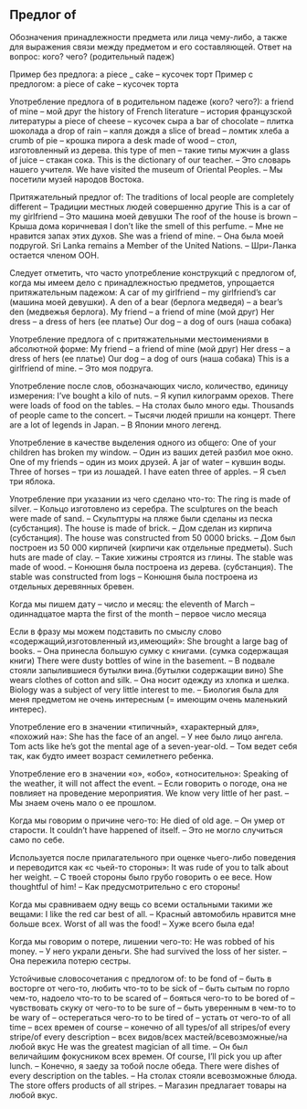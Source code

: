 ## Предлог of

Обозначения принадлежности предмета или лица чему-либо, а также для выражения связи между предметом и его составляющей.
Ответ на вопрос: кого? чего? (родительный падеж)

Пример без предлога: a piece _ cake – кусочек торт
Пример с предлогом: a piece of cake – кусочек торта

Употребление предлога of в родительном падеже (кого? чего?):
а friend of mine – мой друг
the history of French literature – история французской литературы
a piece of cheese – кусочек сыра
a bar of chocolate – плитка шоколада
a drop of rain – капля дождя
a slice of bread – ломтик хлеба
a crumb of pie – крошка пирога
a desk made of wood – стол, изготовленный из дерева.
this type of men – такие типы мужчин
a glass of juice – стакан сока.
This is the dictionary of our teacher. – Это словарь нашего учителя.
We have visited the museum of Oriental Peoples. – Мы посетили музей народов Востока.

Притяжательный предлог of:
The traditions of local people are completely different – Традиции местных людей совершенно другие
This is a car of my girlfriend – Это машина моей девушки
The roof of the house is brown – Крыша дома коричневая
I don’t like the smell of this perfume. – Мне не нравится запах этих духов.
She was a friend of mine. – Она была моей подругой.
Sri Lanka remains a Member of the United Nations. – Шри-Ланка остается членом ООН.

Следует отметить, что часто употребление конструкций с предлогом of, когда мы имеем дело с принадлежностью предметов, упрощается притяжательным падежом:
A car of my girlfriend – my girlfriend’s car (машина моей девушки).
A den of a bear (берлога медведя) – a bear’s den (медвежья берлога).
My friend – a friend of mine (мой друг)
Her dress – a dress of hers (ее платье)
Our dog – a dog of ours (наша собака)

Употребление предлога of с притяжательными местоимениями в абсолютной форме:
My friend – a friend of mine (мой друг)
Her dress – a dress of hers (ее платье)
Our dog – a dog of ours (наша собака)
This is a girlfriend of mine. – Это моя подруга.

Употребление после слов, обозначающих число, количество, единицу измерения:
I’ve bought a kilo of nuts. – Я купил килограмм орехов.
There were loads of food on the tables. – На столах было много еды.
Thousands of people came to the concert. – Тысячи людей пришли на концерт.
There are a lot of legends in Japan. – В Японии много легенд.

Употребление в качестве выделения одного из общего:
One of your children has broken my window. – Один из ваших детей разбил мое окно.
One of my friends – один из моих друзей.
A jar of water – кувшин воды.
Three of horses – три из лошадей.
I have eaten three of apples. – Я съел три яблока.

Употребление при указании из чего сделано что-то:
The ring is made of silver. – Кольцо изготовлено из серебра.
The sculptures on the beach were made of sand. – Скульптуры на пляже были сделаны из песка (субстанция).
The house is made of brick. – Дом сделан из кирпича (субстанция).
The house was constructed from 50 0000 bricks. – Дом был построен из 50 000 кирпичей (кирпичи как отдельные предметы).
Such huts are made of clay. – Такие хижины строятся из глины.
The stable was made of wood. – Конюшня была построена из дерева. (субстанция).
The stable was constructed from logs – Конюшня была построена из отдельных деревянных бревен.

Когда мы пишем дату – число и месяц:
the eleventh of March – одиннадцатое марта
the first of the month – первое число месяца

Если в фразу мы можем подставить по смыслу слово «содержащий,изготовленный из,имеющий»:
She brought a large bag of books. – Она принесла большую сумку с книгами. (сумка содержащая книги)
There were dusty bottles of wine in the basement. – В подвале стояли запылившиеся бутылки вина.(бутылки содержащии вино)
She wears clothes of cotton and silk. – Она носит одежду из хлопка и шелка.
Biology was a subject of very little interest to me. – Биология была для меня предметом не очень интересным (= имеющим очень маленький интерес).

Употребление его в значении «типичный», «характерный для», «похожий на»:
She has the face of an angel. – У нее было лицо ангела.
Tom acts like he’s got the mental age of a seven-year-old. – Том ведет себя так, как будто имеет возраст семилетнего ребенка.

Употребление его в значении «о», «обо», «относительно»:
Speaking of the weather, it will not affect the event. – Если говорить о погоде, она не повлияет на проведение мероприятия.
We know very little of her past. – Мы знаем очень мало о ее прошлом.

Когда мы говорим о причине чего-то:
He died of old age. – Он умер от старости.
It couldn’t have happened of itself. – Это не могло случиться само по себе.

Используется после прилагательного при оценке чьего-либо поведения и переводится как «с чьей-то стороны»:
It was rude of you to talk about her weight. – С твоей стороны было грубо говорить о ее весе.
How thoughtful of him! – Как предусмотрительно с его стороны!

Когда мы сравниваем одну вещь со всеми остальными такими же вещами:
I like the red car best of all. – Красный автомобиль нравится мне больше всех.
Worst of all was the food! – Хуже всего была еда!

Когда мы говорим о потере, лишении чего-то:
He was robbed of his money. – У него украли деньги.
She had survived the loss of her sister. – Она пережила потерю сестры.

Устойчивые словосочетания с предлогом of:
to be fond of – быть в восторге от чего-то, любить что-то
to be sick of – быть сытым по горло чем-то, надоело что-то
to be scared of – бояться чего-то
to be bored of – чувствовать скуку от чего-то
to be sure of – быть уверенным в чем-то
to be wary of – остерегаться чего-то
to be tired of – устать от чего-то
of all time – всех времен
of course – конечно
of all types/of all stripes/of every stripe/of every description – всех видов/всех мастей/всевозможные/на любой вкус
He was the greatest magician of all time. – Он был величайшим фокусником всех времен.
Of course, I’ll pick you up after lunch. – Конечно, я заеду за тобой после обеда.
There were dishes of every description on the tables. – На столах стояли всевозможные блюда.
The store offers products of all stripes. – Магазин предлагает товары на любой вкус.
